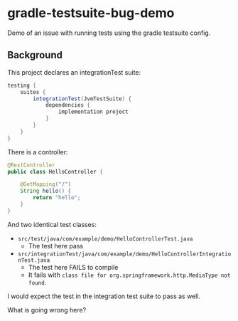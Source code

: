 # gradle-testsuite-bug-demo
Demo of an issue with running tests using the gradle testsuite config.

## Background

This project declares an integrationTest suite: 

```groovy
testing {
    suites {
        integrationTest(JvmTestSuite) {
            dependencies {
                implementation project
            }
        }
    }
}
```

There is a controller:

```java
@RestController
public class HelloController {

    @GetMapping("/")
    String hello() {
        return "hello";
    }
}
```

And two identical test classes:
- `src/test/java/com/example/demo/HelloControllerTest.java`
  - The test here pass
- `src/integrationTest/java/com/example/demo/HelloControllerIntegrationTest.java`
  - The test here FAILS to compile
  - It fails with `class file for org.springframework.http.MediaType not found`.

I would expect the test in the integration test suite to pass as well.

What is going wrong here?
